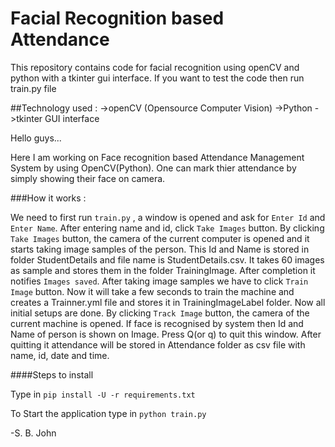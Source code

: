 # Facial Recognition based Attendance

This repository contains code for facial recognition using openCV and python with a tkinter gui interface. If you want to test the code then run train.py file

##Technology used :
->openCV (Opensource Computer Vision)
->Python
->tkinter GUI interface

Hello guys...

Here I am working on Face recognition based Attendance Management System by using OpenCV(Python). One can mark thier attendance by simply showing their face on camera. 

###How it works :

We need to first run `train.py` , a window is opened and ask for `Enter Id` and `Enter Name`. After entering name and id, click `Take Images` button. By clicking `Take Images` button, the camera of the current computer is opened and it starts taking image samples of the person. This Id and Name is stored in folder StudentDetails and file name is StudentDetails.csv. It takes 60 images as sample and stores them in the folder TrainingImage. After completion it notifies `Images saved`.
After taking image samples we have to click `Train Image` button. Now it will take a few seconds to train the machine and creates a Trainner.yml file and stores it in TrainingImageLabel folder.
Now all initial setups are done. By clicking `Track Image` button, the camera of the current machine is opened. If face is recognised by system then Id and Name of person is shown on Image. Press Q(or q) to quit this window. After quitting it attendance will be stored in Attendance folder as csv file with name, id, date and time.

####Steps to install

Type in `pip install -U -r requirements.txt`

To Start the application type in `python train.py` 

-S. B. John
